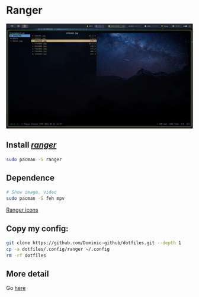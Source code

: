 # Ranger

![ranger](./ranger.jpg)

## Install [_ranger_](https://github.com/ranger/ranger)

```bash
sudo pacman -S ranger
```

## Dependence

```bash
# Show image, video
sudo pacman -S feh mpv
```

[Ranger icons](https://github.com/alexanderjeurissen/ranger_devicons)

## Copy my config:

```bash
git clone https://github.com/Dominic-github/dotfiles.git --depth 1
cp -a dotfiles/.config/ranger ~/.config
rm -rf dotfiles
```

## More detail

Go [here](https://github.com/ranger/ranger)
